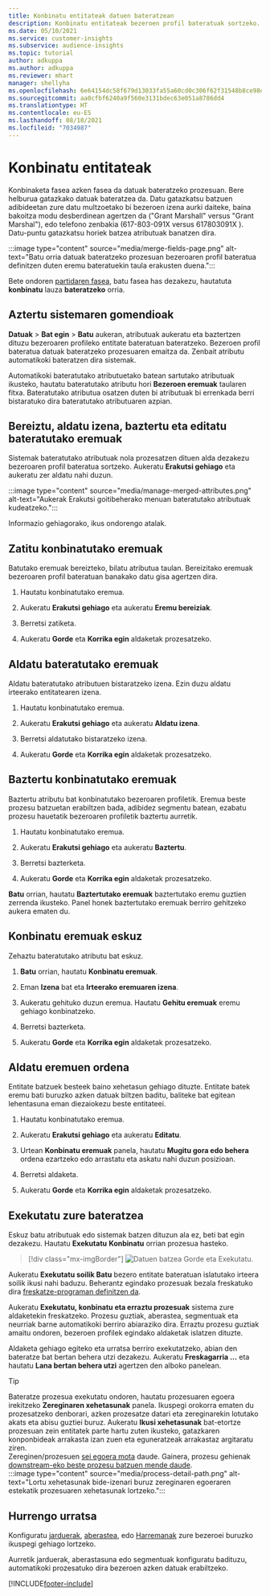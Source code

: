 ```yaml
---
title: Konbinatu entitateak datuen bateratzean
description: Konbinatu entitateak bezeroen profil bateratuak sortzeko.
ms.date: 05/10/2021
ms.service: customer-insights
ms.subservice: audience-insights
ms.topic: tutorial
author: adkuppa
ms.author: adkuppa
ms.reviewer: mhart
manager: shellyha
ms.openlocfilehash: 6e64154dc58f679d13033fa55a60cd0c306f62f31548b8ce98ea1ed5f423b3e9
ms.sourcegitcommit: aa0cfbf6240a9f560e3131bdec63e051a8786dd4
ms.translationtype: HT
ms.contentlocale: eu-ES
ms.lasthandoff: 08/10/2021
ms.locfileid: "7034987"
---
```

# <a name="merge-entities"></a>Konbinatu entitateak

Konbinaketa fasea azken fasea da datuak bateratzeko prozesuan. Bere helburua gatazkako datuak bateratzea da. Datu gatazkatsu batzuen adibideetan zure datu multzoetako bi bezeroen izena aurki daiteke, baina bakoitza modu desberdinean agertzen da ("Grant Marshall" versus "Grant Marshal"), edo telefono zenbakia (617-803-091X versus 617803091X ). Datu-puntu gatazkatsu horiek batzea atributuak banatzen dira.

:::image type="content" source="media/merge-fields-page.png" alt-text="Batu orria datuak bateratzeko prozesuan bezeroaren profil bateratua definitzen duten eremu bateratuekin taula erakusten duena.":::

Bete ondoren [partidaren fasea](match-entities.md), batu fasea has dezakezu, hautatuta **konbinatu** lauza **bateratzeko** orria.

## <a name="review-system-recommendations"></a>Aztertu sistemaren gomendioak

**Datuak** > **Bat egin** > **Batu** aukeran, atributuak aukeratu eta baztertzen dituzu bezeroaren profileko entitate bateratuan bateratzeko. Bezeroen profil bateratua datuak bateratzeko prozesuaren emaitza da. Zenbait atributu automatikoki bateratzen dira sistemak.

Automatikoki bateratutako atributuetako batean sartutako atributuak ikusteko, hautatu bateratutako atributu hori **Bezeroen eremuak** taularen fitxa. Bateratutako atributua osatzen duten bi atributuak bi errenkada berri bistaratuko dira bateratutako atributuaren azpian.

## <a name="separate-rename-exclude-and-edit-merged-fields"></a>Bereiztu, aldatu izena, baztertu eta editatu bateratutako eremuak

Sistemak bateratutako atributuak nola prozesatzen dituen alda dezakezu bezeroaren profil bateratua sortzeko. Aukeratu **Erakutsi gehiago** eta aukeratu zer aldatu nahi duzun.

:::image type="content" source="media/manage-merged-attributes.png" alt-text="Aukerak Erakutsi goitibeherako menuan bateratutako atributuak kudeatzeko.":::

Informazio gehiagorako, ikus ondorengo atalak.

## <a name="separate-merged-fields"></a>Zatitu konbinatutako eremuak

Batutako eremuak bereizteko, bilatu atributua taulan. Bereizitako eremuak bezeroaren profil bateratuan banakako datu gisa agertzen dira. 

1. Hautatu konbinatutako eremua.
  
1. Aukeratu **Erakutsi gehiago** eta aukeratu **Eremu bereiziak**.
 
1. Berretsi zatiketa.

1. Aukeratu **Gorde** eta **Korrika egin** aldaketak prozesatzeko.

## <a name="rename-merged-fields"></a>Aldatu bateratutako eremuak

Aldatu bateratutako atributuen bistaratzeko izena. Ezin duzu aldatu irteerako entitatearen izena.

1. Hautatu konbinatutako eremua.
  
1. Aukeratu **Erakutsi gehiago** eta aukeratu **Aldatu izena**.

1. Berretsi aldatutako bistaratzeko izena. 

1. Aukeratu **Gorde** eta **Korrika egin** aldaketak prozesatzeko.

## <a name="exclude-merged-fields"></a>Baztertu konbinatutako eremuak

Baztertu atributu bat konbinatutako bezeroaren profiletik. Eremua beste prozesu batzuetan erabiltzen bada, adibidez segmentu batean, ezabatu prozesu hauetatik bezeroaren profiletik baztertu aurretik. 

1. Hautatu konbinatutako eremua.
  
1. Aukeratu **Erakutsi gehiago** eta aukeratu **Baztertu**.

1. Berretsi bazterketa.

1. Aukeratu **Gorde** eta **Korrika egin** aldaketak prozesatzeko. 

**Batu** orrian, hautatu **Baztertutako eremuak** baztertutako eremu guztien zerrenda ikusteko. Panel honek baztertutako eremuak berriro gehitzeko aukera ematen du.

## <a name="manually-combine-fields"></a>Konbinatu eremuak eskuz

Zehaztu bateratutako atributu bat eskuz. 

1. **Batu** orrian, hautatu **Konbinatu eremuak**.

1. Eman **Izena** bat eta **Irteerako eremuaren izena**.

1. Aukeratu gehituko duzun eremua. Hautatu **Gehitu eremuak** eremu gehiago konbinatzeko.

1. Berretsi bazterketa.

1. Aukeratu **Gorde** eta **Korrika egin** aldaketak prozesatzeko. 

## <a name="change-the-order-of-fields"></a>Aldatu eremuen ordena

Entitate batzuek besteek baino xehetasun gehiago dituzte. Entitate batek eremu bati buruzko azken datuak biltzen baditu, baliteke bat egitean lehentasuna eman diezaiokezu beste entitateei.

1. Hautatu konbinatutako eremua.
  
1. Aukeratu **Erakutsi gehiago** eta aukeratu **Editatu**.

1. Urtean **Konbinatu eremuak** panela, hautatu **Mugitu gora edo behera** ordena ezartzeko edo arrastatu eta askatu nahi duzun posizioan.

1. Berretsi aldaketa.

1. Aukeratu **Gorde** eta **Korrika egin** aldaketak prozesatzeko.

## <a name="run-your-merge"></a>Exekutatu zure bateratzea

Eskuz batu atributuak edo sistemak batzen dituzun ala ez, beti bat egin dezakezu. Hautatu **Exekutatu** **Konbinatu** orrian prozesua hasteko.

> [!div class="mx-imgBorder"]
> ![Datuen batzea Gorde eta Exekutatu.](media/configure-data-merge-save-run.png "Datuen batzea Gorde eta Exekutatu")

Aukeratu **Exekutatu soilik Batu** bezero entitate bateratuan islatutako irteera soilik ikusi nahi baduzu. Beherantz egindako prozesuak bezala freskatuko dira [freskatze-programan definitzen da](system.md#schedule-tab).

Aukeratu **Exekutatu, konbinatu eta erraztu prozesuak** sistema zure aldaketekin freskatzeko. Prozesu guztiak, aberastea, segmentuak eta neurriak barne automatikoki berriro abiaraziko dira. Erraztu prozesu guztiak amaitu ondoren, bezeroen profilek egindako aldaketak islatzen dituzte.

Aldaketa gehiago egiteko eta urratsa berriro exekutatzeko, abian den bateratze bat bertan behera utzi dezakezu. Aukeratu **Freskagarria ...** eta hautatu **Lana bertan behera utzi** agertzen den alboko panelean.

> [!TIP]
> Bateratze prozesua exekutatu ondoren, hautatu prozesuaren egoera irekitzeko **Zereginaren xehetasunak** panela. Ikuspegi orokorra ematen du prozesatzeko denborari, azken prozesatze datari eta zereginarekin lotutako akats eta abisu guztiei buruz. Aukeratu **Ikusi xehetasunak** bat-etortze prozesuan zein entitatek parte hartu zuten ikusteko, gatazkaren konponbideak arrakasta izan zuen eta eguneratzeak arrakastaz argitaratu ziren.  
> Zereginen/prozesuen [sei egoera mota](system.md#status-types) daude. Gainera, prozesu gehienak [downstream-eko beste prozesu batzuen mende daude](system.md#refresh-policies).  
> :::image type="content" source="media/process-detail-path.png" alt-text="Lortu xehetasunak bide-izenari buruz zereginaren egoeraren estekatik prozesuaren xehetasunak lortzeko.":::

## <a name="next-step"></a>Hurrengo urratsa

Konfiguratu [jarduerak](activities.md), [aberastea](enrichment-hub.md), edo [Harremanak](relationships.md) zure bezeroei buruzko ikuspegi gehiago lortzeko.

Aurretik jarduerak, aberastasuna edo segmentuak konfiguratu badituzu, automatikoki prozesatuko dira bezeroen azken datuak erabiltzeko.

[!INCLUDE[footer-include](../includes/footer-banner.md)]
